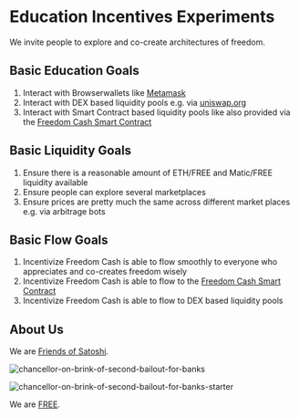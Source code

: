 # Education Incentives Experiments
We invite people to explore and co-create architectures of freedom.  

## Basic Education Goals
1. Interact with Browserwallets like [Metamask](https://metamask.io)  
2. Interact with DEX based liquidity pools e.g. via [uniswap.org](https://uniswap.org)
3. Interact with Smart Contract based liquidity pools like also provided via the [Freedom Cash Smart Contract](https://polygonscan.com/address/0x1Dc4E031e7737455318C77f7515F8Ea8bE280a93)

## Basic Liquidity Goals
1. Ensure there is a reasonable amount of ETH/FREE and Matic/FREE liquidity available  
2. Ensure people can explore several marketplaces  
3. Ensure prices are pretty much the same across different market places e.g. via arbitrage bots   

## Basic Flow Goals
1. Incentivize Freedom Cash is able to flow smoothly to everyone who appreciates and co-creates freedom wisely  
2. Incentivize Freedom Cash is able to flow to the [Freedom Cash Smart Contract](https://polygonscan.com/address/0x1Dc4E031e7737455318C77f7515F8Ea8bE280a93)  
3. Incentivize Freedom Cash is able to flow to DEX based liquidity pools  

## About Us 
We are [Friends of Satoshi](https://github.com/moniquebaumann/friends-of-satoshi). 
  
![chancellor-on-brink-of-second-bailout-for-banks](https://github.com/moniquebaumann/freedom-cash-bot/assets/160405077/a8fd8989-a8d1-4a9d-9dc1-bd0f24196773)

![chancellor-on-brink-of-second-bailout-for-banks-starter](https://github.com/moniquebaumann/freedom-cash-bot/assets/160405077/1ed00195-9738-45bf-a807-4dff034947ff)

  
We are [FREE](https://polygonscan.com/address/0x1dc4e031e7737455318c77f7515f8ea8be280a93#tokentxns).   
